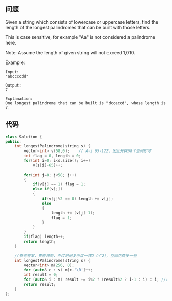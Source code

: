 ## 问题
Given a string which consists of lowercase or uppercase letters, find the length of the longest palindromes that can be built with those letters.

This is case sensitive, for example "Aa" is not considered a palindrome here.

Note:
Assume the length of given string will not exceed 1,010.

Example:
```
Input:
"abccccdd"

Output:
7

Explanation:
One longest palindrome that can be built is "dccaccd", whose length is 7.
```

## 代码
```C++
class Solution {
public:
    int longestPalindrome(string s) {
        vector<int> v(58,0);    // A-z 65-122，因此开辟58个空间即可
        int flag = 0, length = 0;
        for(int i=0; i<s.size(); i++)
            v[s[i]-65]++;
        
        for(int j=0; j<58; j++)
        {
            if(v[j] == 1) flag = 1;
            else if(v[j])
            {
                if(v[j]%2 == 0) length += v[j];
                else 
                {
                    length += (v[j]-1);
                    flag = 1;
                }
            }
        }
        if(flag) length++;
        return length;
    }
    
    //参考答案，贵在精简，不过时间复杂度一样O（n^2），空间花费多一些
    int longestPalindrome(string s) {
        vector<int> m(256, 0);        
        for (auto& c : s) m[c-'\0']++;
        int result = 0;
        for (auto& i : m) result += i%2 ? (result%2 ? i-1 : i) : i; //result%2判断是否已经采用过奇数个数的字母
        return result;
    }
};
```
